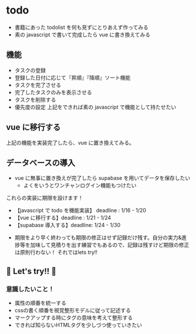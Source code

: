 # todo

-   書籍にあった todolist を何も見ずにとりあえず作ってみる
-   素の javascript で書いて完成したら vue に書き換えてみる

## 機能

-   タスクの登録
-   登録した日付に応じて『昇順』『降順』ソート機能
-   タスクを完了させる
-   完了したタスクのみを表示させる
-   タスクを削除する
-   優先度の設定
    上記をできれば素の javascript で機能として持たせたい

## vue に移行する

上記の機能を実装完了したら、vue に置き換えてみる。

## データベースの導入

-   vue に無事に置き換えが完了したら supabase を用いてデータを保存したい
    -   よくをいうとワンチャンログイン機能もつけたい

これらの実装に期限を設けます！

-   【javascript で todo を機能実装】 deadline : 1/16 - 1/20
-   【vue に移行する】deadline : 1/21 - 1/24
-   【supabase 導入する】deadline: 1/24 - 1/30

* 期限をより早く終わっても期限の修正はせず記録だけ残す。自分の実力&進捗等を加味して見積りを出す練習でもあるので、記録は残すけど期限の修正は原則行わない！
それではlets try!!
## 🎉 Let's try!! 🎉

### 意識したいこと！
- 属性の順番を統一する
- cssの書く順番を視覚整形モデルに従って記述する
- マークアップする時にタグの意味を考えて整形する
- できれば知らないHTMLタグを少しづつ使っていきたい
